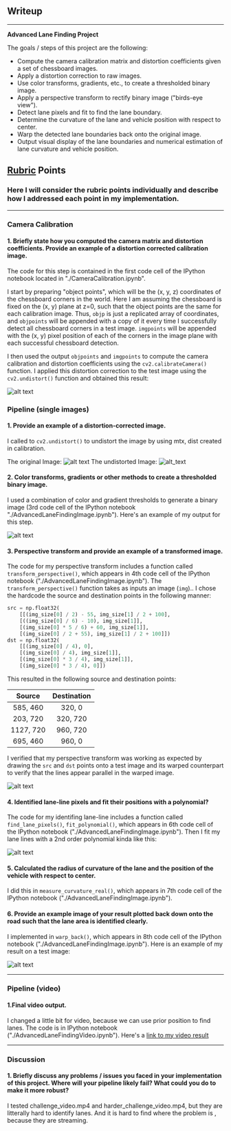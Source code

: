 ## Writeup

---

**Advanced Lane Finding Project**

The goals / steps of this project are the following:

* Compute the camera calibration matrix and distortion coefficients given a set of chessboard images.
* Apply a distortion correction to raw images.
* Use color transforms, gradients, etc., to create a thresholded binary image.
* Apply a perspective transform to rectify binary image ("birds-eye view").
* Detect lane pixels and fit to find the lane boundary.
* Determine the curvature of the lane and vehicle position with respect to center.
* Warp the detected lane boundaries back onto the original image.
* Output visual display of the lane boundaries and numerical estimation of lane curvature and vehicle position.

[//]: # (Image References)

[image1]: ./camera_cal_output/calibration2.jpg "Calibration."
[image2.1]: ./test_images/test1.jpg "Original Image"
[image2.2]: ./output_images/test1_undist.jpg "Undistorted Image"
[image3]: ./output_images/test1_combo.jpg "Binary Example"
[image4]: ./output_images/test1_warp.jpg "Warp Example"
[image5]: ./output_images/test1_lane.jpg "Fit Visual"
[image6]: ./output_images/test1.jpg "Output"
[video1]: ./project_video.mp4 "Video"

## [Rubric](https://review.udacity.com/#!/rubrics/571/view) Points

### Here I will consider the rubric points individually and describe how I addressed each point in my implementation.  

---

### Camera Calibration

#### 1. Briefly state how you computed the camera matrix and distortion coefficients. Provide an example of a distortion corrected calibration image.

The code for this step is contained in the first code cell of the IPython notebook located in "./CameraCalibration.ipynb".  

I start by preparing "object points", which will be the (x, y, z) coordinates of the chessboard corners in the world. Here I am assuming the chessboard is fixed on the (x, y) plane at z=0, such that the object points are the same for each calibration image.  Thus, `objp` is just a replicated array of coordinates, and `objpoints` will be appended with a copy of it every time I successfully detect all chessboard corners in a test image.  `imgpoints` will be appended with the (x, y) pixel position of each of the corners in the image plane with each successful chessboard detection.  

I then used the output `objpoints` and `imgpoints` to compute the camera calibration and distortion coefficients using the `cv2.calibrateCamera()` function.  I applied this distortion correction to the test image using the `cv2.undistort()` function and obtained this result: 

![alt text][image1]

### Pipeline (single images)

#### 1. Provide an example of a distortion-corrected image.

I called to `cv2.undistort()` to undistort the image by using mtx, dist created in calibration.<p>
The original Image:
![alt text][image2.1]
The undistorted Image:
![alt_text][image2.2]

#### 2. Color transforms, gradients or other methods to create a thresholded binary image. 

I used a combination of color and gradient thresholds to generate a binary image (3rd code cell of the IPython notebook "./AdvancedLaneFindingImage.ipynb").  Here's an example of my output for this step.

![alt text][image3]

#### 3. Perspective transform and provide an example of a transformed image.

The code for my perspective transform includes a function called `transform_perspective()`, which appears in 4th code cell of the IPython notebook ("./AdvancedLaneFindingImage.ipynb").  The `transform_perspective()` function takes as inputs an image (`img`)..  I chose the hardcode the source and destination points in the following manner:

```python
src = np.float32(
    [[(img_size[0] / 2) - 55, img_size[1] / 2 + 100],
    [((img_size[0] / 6) - 10), img_size[1]],
    [(img_size[0] * 5 / 6) + 60, img_size[1]],
    [(img_size[0] / 2 + 55), img_size[1] / 2 + 100]])
dst = np.float32(
    [[(img_size[0] / 4), 0],
    [(img_size[0] / 4), img_size[1]],
    [(img_size[0] * 3 / 4), img_size[1]],
    [(img_size[0] * 3 / 4), 0]])
```

This resulted in the following source and destination points:

| Source        | Destination   | 
|:-------------:|:-------------:| 
| 585, 460      | 320, 0        | 
| 203, 720      | 320, 720      |
| 1127, 720     | 960, 720      |
| 695, 460      | 960, 0        |

I verified that my perspective transform was working as expected by drawing the `src` and `dst` points onto a test image and its warped counterpart to verify that the lines appear parallel in the warped image.

![alt text][image4]

#### 4. Identified lane-line pixels and fit their positions with a polynomial?

The code for my identifing lane-line includes a function called `find_lane_pixels()`, `fit_polynomial()`, which appears in 6th code cell of the IPython notebook ("./AdvancedLaneFindingImage.ipynb").  Then I fit my lane lines with a 2nd order polynomial kinda like this:

![alt text][image5]

#### 5. Calculated the radius of curvature of the lane and the position of the vehicle with respect to center.

I did this in `measure_curvature_real()`, which appears in 7th code cell of the IPython notebook ("./AdvancedLaneFindingImage.ipynb").

#### 6. Provide an example image of your result plotted back down onto the road such that the lane area is identified clearly.

I implemented in `warp_back()`, which appears in 8th code cell of the IPython notebook ("./AdvancedLaneFindingImage.ipynb").  Here is an example of my result on a test image:

![alt text][image6]

---

### Pipeline (video)

#### 1.Final video output.
I changed a little bit for video, because we can use prior position to find lanes.  The code is in IPython notebook ("./AdvancedLaneFindingVideo.ipynb").
Here's a [link to my video result](./project_video_out.mp4)

---

### Discussion

#### 1. Briefly discuss any problems / issues you faced in your implementation of this project.  Where will your pipeline likely fail?  What could you do to make it more robust?

I tested challenge_video.mp4 and harder_challenge_video.mp4, but they are litterally hard to identify lanes.  And it is hard to find where the problem is , because they are streaming. 
